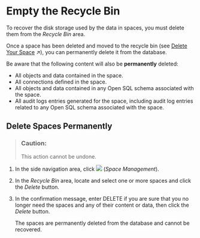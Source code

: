 <!-- loioc4e26c09325a45d3ab7011a600c8fc6c -->

# Empty the Recycle Bin

To recover the disk storage used by the data in spaces, you must delete them from the *Recycle Bin* area.

Once a space has been deleted and moved to the recycle bin \(see [Delete Your Space](https://help.sap.com/viewer/9f36ca35bc6145e4acdef6b4d852d560/DEV_CURRENT/en-US/3eb19b96e6ba41dfbffd759c5c8370bb.html "Delete a space if you are sure that you no longer need any of its content or data.") :arrow_upper_right:\), you can permanently delete it from the database.

Be aware that the following content will also be **permanently** deleted:

-   All objects and data contained in the space.
-   All connections defined in the space.
-   All objects and data contained in any Open SQL schema associated with the space.
-   All audit logs entries generated for the space, including audit log entries related to any Open SQL schema associated with the space.



<a name="loioc4e26c09325a45d3ab7011a600c8fc6c__section_vqc_dkz_dcc"/>

## Delete Spaces Permanently

> ### Caution:  
> This action cannot be undone.

1.  In the side navigation area, click ![](../images/Space_Management_a868247.png) \(*Space Management*\).

2.  In the *Recycle Bin* area, locate and select one or more spaces and click the *Delete* button.

3.  In the confirmation message, enter DELETE if you are sure that you no longer need the spaces and any of their content or data, then click the *Delete* button.

    The spaces are permanently deleted from the database and cannot be recovered.


